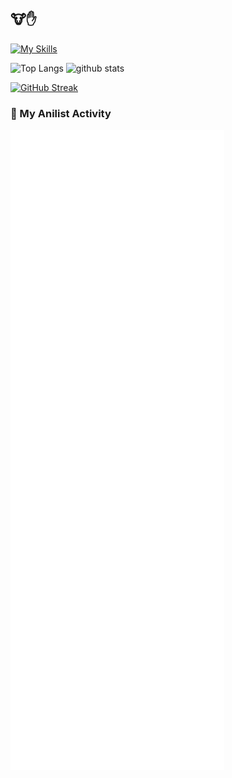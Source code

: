 ## 🐮✋

[![My Skills](https://skillicons.dev/icons?i=blender,py,raspberrypi,remix,rust,swift,unity,apple&theme=dark)](https://skillicons.dev)

<p align="left"> 
  <img alt="Top Langs" height="150px" src="https://github-readme-stats-seven-eta-79.vercel.app/api/top-langs/?username=metolone-xyz&layout=compact&hide=makefile,javascript&theme=tokyonight&count_private=true" />
  <img alt="github stats" height="150px" src="https://github-readme-stats-seven-eta-79.vercel.app/api?username=metolone-xyz&show_icons=true&theme=tokyonight&count_private=true" />
</p>

[![GitHub Streak](http://github-readme-streak-stats.herokuapp.com?user=metolone-xyz&theme=tokyonight&border_radius=5&date_format=n%2Fj%5B%2FY%5D)](https://git.io/streak-stats)

### 🌸 My Anilist Activity

![My Anilist Activity](./anilist-activity.svg)
